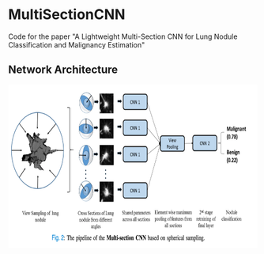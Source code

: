 # MultiSectionCNN
Code for the paper "A Lightweight Multi-Section CNN for Lung Nodule Classification and Malignancy Estimation"


Network Architecture
--------------------

<p align="center">
  <img src="pipeline.png" width="640" height="330" />
</p>
